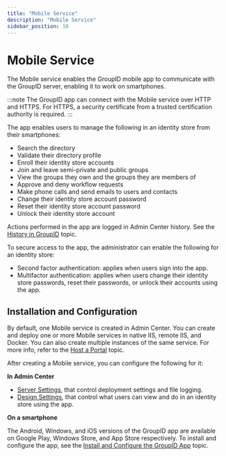```yaml
---
title: "Mobile Service"
description: "Mobile Service"
sidebar_position: 10
---
```


# Mobile Service

The Mobile service enables the GroupID mobile app to communicate with the GroupID server, enabling
it to work on smartphones.

:::note
The GroupID app can connect with the Mobile service over HTTP and HTTPS. For HTTPS, a security
certificate from a trusted certification authority is required.
:::


The app enables users to manage the following in an identity store from their smartphones:

- Search the directory
- Validate their directory profile
- Enroll their identity store accounts
- Join and leave semi-private and public groups
- View the groups they own and the groups they are members of
- Approve and deny workflow requests
- Make phone calls and send emails to users and contacts
- Change their identity store account password
- Reset their identity store account password
- Unlock their identity store account

Actions performed in the app are logged in Admin Center history. See the
[History in GroupID](/docs/directorymanager/11.0/admincenter/general/history.md) topic.

To secure access to the app, the administrator can enable the following for an identity store:

- Second factor authentication: applies when users sign into the app.
- Multifactor authentication: applies when users change their identity store passwords, reset their
  passwords, or unlock their accounts using the app.

## Installation and Configuration

By default, one Mobile service is created in Admin Center. You can create and deploy one or more
Mobile services in native IIS, remote IIS, and Docker. You can also create multiple instances of the
same service. For more info, refer to
the [Host a Portal](/docs/directorymanager/11.0/admincenter/applications/portal/create.md#host-a-portal)
topic.

After creating a Mobile service, you can configure the following for it:

**In Admin Center**

- [Server Settings](/docs/directorymanager/11.0/admincenter/service/mobileservice/server/overview.md),
  that control deployment settings and file logging.
- [Design Settings](/docs/directorymanager/11.0/admincenter/service/mobileservice/design/overview.md),
  that control what users can view and do in an identity store using the app.

**On a smartphone**

The Android, Windows, and iOS versions of the GroupID app are available on Google Play, Windows
Store, and App Store respectively. To install and configure the app, see the
[Install and Configure the GroupID App](/docs/directorymanager/11.0/admincenter/service/mobileservice/phonesetup.md)
topic.
